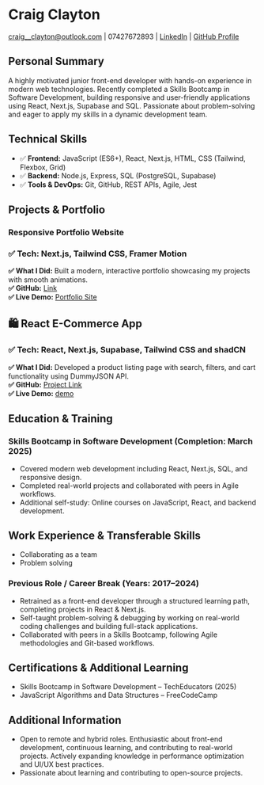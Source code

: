 # Craig Clayton

craig__clayton@outlook.com
| 07427672893 | [LinkedIn](https://www.linkedin.com/in/craig-clayton-87a155196/) | [GitHub Profile](https://github.com/bulldogpatch)

## Personal Summary

A highly motivated junior front-end developer with hands-on experience in modern web technologies. Recently completed a Skills Bootcamp in Software Development, building responsive and user-friendly applications using React, Next.js, Supabase and SQL. Passionate about problem-solving and eager to apply my skills in a dynamic development team.

## Technical Skills

- ✅ **Frontend:** JavaScript (ES6+), React, Next.js, HTML, CSS (Tailwind, Flexbox, Grid)
- ✅ **Backend:** Node.js, Express, SQL (PostgreSQL, Supabase)
- ✅ **Tools & DevOps:** Git, GitHub, REST APIs, Agile, Jest

## Projects & Portfolio

### Responsive Portfolio Website

### ✅ Tech: Next.js, Tailwind CSS, Framer Motion

**✅ What I Did:** Built a modern, interactive portfolio showcasing my projects with smooth animations.  
**✅ GitHub:** [Link](https://github.com/BullDogPatch/portfolio-new)  
**✅ Live Demo:** [Portfolio Site](https://portfolio-new-iota-three.vercel.app)

## 🛍️ React E-Commerce App

### ✅ Tech: React, Next.js, Supabase, Tailwind CSS and shadCN

**✅ What I Did:** Developed a product listing page with search, filters, and cart functionality using DummyJSON API.  
**✅ GitHub:** [Project Link](https://github.com/BullDogPatch/product-shop)  
**✅ Live Demo:** [demo](https://product-shop-mu.vercel.app)

## Education & Training

### Skills Bootcamp in Software Development (Completion: March 2025)

- Covered modern web development including React, Next.js, SQL, and responsive design.
- Completed real-world projects and collaborated with peers in Agile workflows.
- Additional self-study: Online courses on JavaScript, React, and backend development.

## Work Experience & Transferable Skills

- Collaborating as a team
- Problem solving

### Previous Role / Career Break (Years: 2017–2024)

- Retrained as a front-end developer through a structured learning path, completing projects in React & Next.js.
- Self-taught problem-solving & debugging by working on real-world coding challenges and building full-stack applications.
- Collaborated with peers in a Skills Bootcamp, following Agile methodologies and Git-based workflows.

## Certifications & Additional Learning

- Skills Bootcamp in Software Development – TechEducators (2025)
- JavaScript Algorithms and Data Structures – FreeCodeCamp

## Additional Information

- Open to remote and hybrid roles. Enthusiastic about front-end development, continuous learning, and contributing to real-world projects. Actively expanding knowledge in performance optimization and UI/UX best practices.
- Passionate about learning and contributing to open-source projects.

